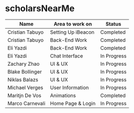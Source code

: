 # scholarsNearMe


| Name | Area to work on | Status | 
| ---- | ----------------------- |  ------ |
|Cristian Tabuyo |Setting Up iBeacon |Completed|
|Cristian Tabuyo |Back-End Work |Completed|
|Eli Yazdi |Back-End Work |Completed|
|Eli Yazdi |Chat Interface |In Progress|
|Zachary Zhao |UI & UX |In Progress|
|Blake Bollinger |UI & UX |In Progress|
|Niklas Balazs |UI & UX |In Progress|
|Michael Verges |User Information |In Progress|
|Maritjn De Vos |Animations |Completed|
|Marco Carnevali |Home Page & Login|In Progress|

